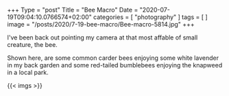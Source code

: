 ﻿+++
Type = "post"
Title = "Bee Macro"
Date = "2020-07-19T09:04:10.0766574+02:00"
categories = [ "photography" ]
tags = [
]
image = "/posts/2020/7-19-bee-macro/Bee-macro-5814.jpg"
+++

I've been back out pointing my camera at that most affable of small creature, the bee.

<!--more-->

Shown here, are some common carder bees enjoying some white lavender in my back garden and some red-tailed bumblebees enjoying the knapweed in a local park.

{{< imgs >}}